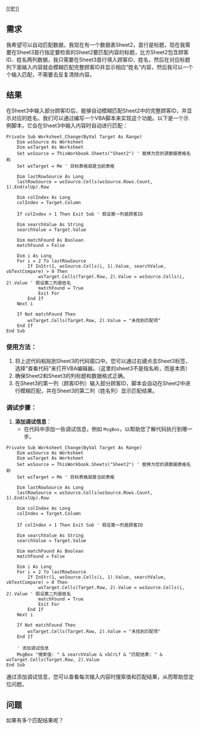 [[宏]]

## 需求
我希望可以自动匹配数据，我现在有一个数据表Sheet2，首行是标题，现在我需要在Sheet3首行指定要检索的Sheet2要匹配内容的标题，比方Sheet2包含顾客ID、姓名两列数据，我只需要在Sheet3首行填入顾客ID、姓名，然后在对应标题列下面输入内容就会模糊匹配完整顾客ID并显示相应“姓名”内容，然后我可以一个个输入匹配，不需要去反复清除内容。
## 结果
在Sheet3中输入部分顾客ID后，能够自动模糊匹配Sheet2中的完整顾客ID，并显示对应的姓名。我们可以通过编写一个VBA脚本来实现这个功能。以下是一个示例脚本，它会在Sheet3中输入内容时自动进行匹配：

```vba
Private Sub Worksheet_Change(ByVal Target As Range)
    Dim wsSource As Worksheet
    Dim wsTarget As Worksheet
    Set wsSource = ThisWorkbook.Sheets("Sheet2") ' 替换为您的源数据表格名称
    Set wsTarget = Me ' 目标表格就是当前表格
    
    Dim lastRowSource As Long
    lastRowSource = wsSource.Cells(wsSource.Rows.Count, 1).End(xlUp).Row
    
    Dim colIndex As Long
    colIndex = Target.Column
    
    If colIndex > 1 Then Exit Sub ' 假设第一列是顾客ID
    
    Dim searchValue As String
    searchValue = Target.Value
    
    Dim matchFound As Boolean
    matchFound = False
    
    Dim i As Long
    For i = 2 To lastRowSource
        If InStr(1, wsSource.Cells(i, 1).Value, searchValue, vbTextCompare) > 0 Then
            wsTarget.Cells(Target.Row, 2).Value = wsSource.Cells(i, 2).Value ' 假设第二列是姓名
            matchFound = True
            Exit For
        End If
    Next i
    
    If Not matchFound Then
        wsTarget.Cells(Target.Row, 2).Value = "未找到匹配项"
    End If
End Sub
```

### 使用方法：
1. 将上述代码粘贴到Sheet3的代码窗口中。您可以通过右键点击Sheet3标签，选择“查看代码”来打开VBA编辑器。（这里的sheet3不是指名称，而是本质）
2. 确保Sheet2和Sheet3的列标题和数据格式正确。
3. 在Sheet3的第一列（顾客ID列）输入部分顾客ID，脚本会自动在Sheet2中进行模糊匹配，并在Sheet3的第二列（姓名列）显示匹配结果。


### 调试步骤：

1. **添加调试信息**：
   - 在代码中添加一些调试信息，例如 `MsgBox`，以帮助您了解代码执行到哪一步。

```vba
Private Sub Worksheet_Change(ByVal Target As Range)
    Dim wsSource As Worksheet
    Dim wsTarget As Worksheet
    Set wsSource = ThisWorkbook.Sheets("Sheet2") ' 替换为您的源数据表格名称
    Set wsTarget = Me ' 目标表格就是当前表格
    
    Dim lastRowSource As Long
    lastRowSource = wsSource.Cells(wsSource.Rows.Count, 1).End(xlUp).Row
    
    Dim colIndex As Long
    colIndex = Target.Column
    
    If colIndex > 1 Then Exit Sub ' 假设第一列是顾客ID
    
    Dim searchValue As String
    searchValue = Target.Value
    
    Dim matchFound As Boolean
    matchFound = False
    
    Dim i As Long
    For i = 2 To lastRowSource
        If InStr(1, wsSource.Cells(i, 1).Value, searchValue, vbTextCompare) > 0 Then
            wsTarget.Cells(Target.Row, 2).Value = wsSource.Cells(i, 2).Value ' 假设第二列是姓名
            matchFound = True
            Exit For
        End If
    Next i
    
    If Not matchFound Then
        wsTarget.Cells(Target.Row, 2).Value = "未找到匹配项"
    End If
    
    ' 添加调试信息
    MsgBox "搜索值: " & searchValue & vbCrLf & "匹配结果: " & wsTarget.Cells(Target.Row, 2).Value
End Sub
```

通过添加调试信息，您可以查看每次输入内容时搜索值和匹配结果，从而帮助您定位问题。

## 问题
如果有多个匹配结果呢？

